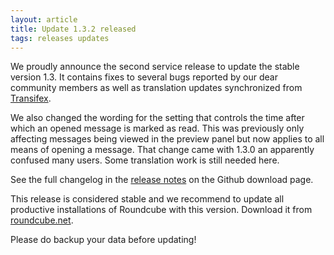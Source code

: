 ```yaml
---
layout: article
title: Update 1.3.2 released
tags: releases updates
---
```

We proudly announce the second service release to update the stable version 1.3.
It contains fixes to several bugs reported by our dear community members
as well as translation updates synchronized from [Transifex](https://www.transifex.com/roundcube/roundcube-webmail/).

We also changed the wording for the setting that controls the time after which
an opened message is marked as read. This was previously only affecting messages
being viewed in the preview panel but now applies to all means of opening
a message. That change came with 1.3.0 an apparently confused many users.
Some translation work is still needed here.

See the full changelog in the [release notes](https://github.com/roundcube/roundcubemail/releases/tag/1.3.2)
on the Github download page.

This release is considered stable and we recommend to update all productive installations 
of Roundcube with this version. Download it from [roundcube.net](http://roundcube.net/download).

Please do backup your data before updating!